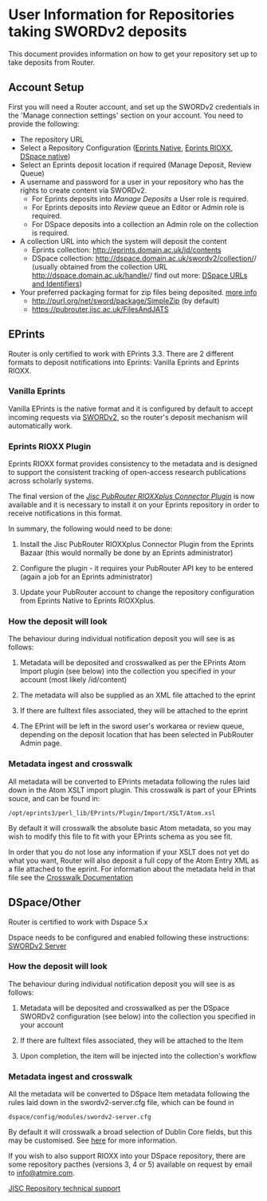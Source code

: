 # User Information for Repositories taking SWORDv2 deposits

This document provides information on how to get your repository set up to take deposits from Router.

## Account Setup

First you will need a Router account, and set up the SWORDv2 credentials in the 'Manage connection settings' section on your account.  You need to provide the following:

* The repository URL
* Select a Repository Configuration ([Eprints Native](#eprints), [Eprints RIOXX](#eprints-rioxx-plugin), [DSpace native](#dspaceother))
* Select an Eprints deposit location if required (Manage Deposit, Review Queue)
* A username and password for a user in your repository who has the rights to create content via SWORDv2.
   * For Eprints deposits into *Manage Deposits* a User role is required.
   * For Eprints deposits into *Review* queue an Editor or Admin role is required.
   * For DSpace deposits into a collection an Admin role on the collection is required.
* A collection URL into which the system will deposit the content
   * Eprints collection: http://eprints.domain.ac.uk/id/contents
   * DSpace collection: http://dspace.domain.ac.uk/swordv2/collection/<handle-id>/<collection-id> (usually obtained from the collection URL http://dspace.domain.ac.uk/handle/<handle-id>/<collection-id> find out more: [DSpace URLs and Identifiers](https://wiki.duraspace.org/display/DSDOC5x/Functional+Overview#FunctionalOverview-PersistentURLsandIdentifiers))
* Your preferred packaging format for zip files being deposited. [more info](https://github.com/sherpaservices/Public-Documentation/blob/master/PublicationsRouter/v2/api/Packaging.md#what-package-formats-are-supported)
   * http://purl.org/net/sword/package/SimpleZip (by default)
   * https://pubrouter.jisc.ac.uk/FilesAndJATS

## EPrints

Router is only certified to work with EPrints 3.3. There are 2 different formats to deposit notifications into Eprints: Vanilla Eprints and Eprints RIOXX. 

### Vanilla Eprints

Vanilla EPrints is the native format and it is configured by default to accept incoming requests via [SWORDv2](https://wiki.eprints.org/w/SWORD_2.0), so the router's deposit mechanism will automatically work.  

### Eprints RIOXX Plugin

Eprints RIOXX format provides consistency to the metadata and is designed to support the consistent tracking of open-access research publications across scholarly systems.

The final version of the [*Jisc PubRouter RIOXXplus Connector Plugin*](http://wiki.eprints.org/w/Jisc_Publications_Router) is now available and it is necessary to install it on your Eprints repository in order to receive notifications in this format.

In summary, the following would need to be done:

1.	Install the Jisc PubRouter RIOXXplus Connector Plugin from the Eprints Bazaar (this would normally be done by an Eprints administrator)

2.	Configure the plugin - it requires your PubRouter API key to be entered (again a job for an Eprints administrator)

3.	Update your PubRouter account to  change the repository configuration from Eprints Native to Eprints RIOXXplus.


### How the deposit will look

The behaviour during individual notification deposit you will see is as follows:

1. Metadata will be deposited and crosswalked as per the EPrints Atom Import plugin (see below) into the collection you specified in your account (most likely /id/content)

2. The metadata will also be supplied as an XML file attached to the eprint

3. If there are fulltext files associated, they will be attached to the eprint

4. The EPrint will be left in the sword user's workarea or review queue, depending on the deposit location that has been selected in PubRouter Admin page.


### Metadata ingest and crosswalk

All metadata will be converted to EPrints metadata following the rules laid down in the Atom XSLT import plugin.
This crosswalk is part of your EPrints souce, and can be found in:

    /opt/eprints3/perl_lib/EPrints/Plugin/Import/XSLT/Atom.xsl

By default it will crosswalk the absolute basic Atom metadata, so you may wish to modify this file to fit with your EPrints schema as you see fit.

In order that you do not lose any information if your XSLT does not yet do what you want, Router will also deposit
a full copy of the Atom Entry XML as a file attached to the eprint.  For information about the metadata held in that
file see the [Crosswalk Documentation](https://github.com/sherpaservices/Public-Documentation/blob/master/PublicationsRouter/v2/sword-out/XWALK.md#jper-core-metadata-to-dublin-corerioxx-xml)

## DSpace/Other

Router is certified to work with Dspace 5.x

Dspace needs to be configured and enabled following these instructions: [SWORDv2 Server](https://wiki.duraspace.org/display/DSDOC5x/SWORDv2+Server)


### How the deposit will look

The behaviour during individual notification deposit you will see is as follows:

1. Metadata will be deposited and crosswalked as per the DSpace SWORDv2 configuration (see below) into the collection you specified in your account

2. If there are fulltext files associated, they will be attached to the Item

3. Upon completion, the item will be injected into the collection's workflow
 
### Metadata ingest and crosswalk

All the metadata will be converted to DSpace Item metadata following the rules laid down in the swordv2-server.cfg file, which
can be found in

    dspace/config/modules/swordv2-server.cfg
    
By default it will crosswalk a broad selection of Dublin Core fields, but this may be customised. See [here](https://wiki.duraspace.org/display/DSDOC5x/Metadata+and+Bitstream+Format+Registries) for more information.

If you wish to also support RIOXX into your DSpace repository, there are some repository pacthes (versions 3, 4 or 5) available on request by email to info@atmire.com.



[JISC Repository technical support](https://www.jisc.ac.uk/repository-technical-support)
